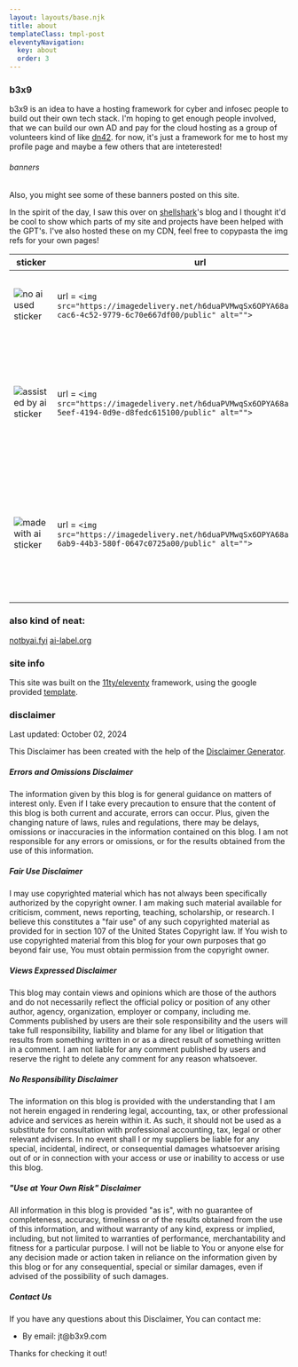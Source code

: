 ```yaml
---
layout: layouts/base.njk
title: about
templateClass: tmpl-post
eleventyNavigation:
  key: about
  order: 3
---
```


### b3x9
b3x9 is an idea to have a hosting framework for cyber and infosec people to build out their own tech stack. I'm hoping to get enough people involved, that we can build our own AD and pay for the cloud hosting as a group of volunteers kind of like [dn42](https://dn42.us/). for now, it's just a framework for me to host my profile page and maybe a few others that are inteterested! 


###### banners
Also, you might see some of these banners posted on this site.

In the spirit of the day, I saw this over on [shellshark](https://shellsharks.com/)'s blog and I thought it'd be cool to show which parts of my site and projects have been helped with the GPT's. I've also hosted these on my CDN, feel free to copypasta the img refs for your own pages!

| sticker | url |level of use |
|------|------|------|
|![no ai used sticker](https://imagedelivery.net/h6duaPVMwqSx6OPYA68aOw/45aa7ce1-cac6-4c52-9779-6c70e667df00/public) | url = ```<img src="https://imagedelivery.net/h6duaPVMwqSx6OPYA68aOw/45aa7ce1-cac6-4c52-9779-6c70e667df00/public" alt="">``` | posts that have this mean that I've not even asked a GPT for help |
|![assisted by ai sticker](https://imagedelivery.net/h6duaPVMwqSx6OPYA68aOw/41937417-5eef-4194-0d9e-d8fedc615100/public) | url = ```<img src="https://imagedelivery.net/h6duaPVMwqSx6OPYA68aOw/41937417-5eef-4194-0d9e-d8fedc615100/public" alt="">``` | items with this label mean that I've definitely used AI assistance, in development and planning phases |
|![made with ai sticker](https://imagedelivery.net/h6duaPVMwqSx6OPYA68aOw/5334d2f4-6ab9-44b3-580f-0647c0725a00/public) | url = ```<img src="https://imagedelivery.net/h6duaPVMwqSx6OPYA68aOw/5334d2f4-6ab9-44b3-580f-0647c0725a00/public" alt="">``` | items with this mean that I provided the project inception and deployment, all development steps were generated |


### also kind of neat: 
[notbyai.fyi](https://notbyai.fyi/#who-can-use-not-by-ai-badge)
[ai-label.org](https://ai-label.org/)

### site info
This site was built on the [11ty/eleventy](https://www.11ty.dev/) framework, using the google provided [template](https://github.com/google/eleventy-high-performance-blog).

### disclaimer

Last updated: October 02, 2024

 This Disclaimer has been created with the help of the <a href=“https://www.termsfeed.com/disclaimer-generator/“ target=“_blank”>Disclaimer Generator</a>.</p>

##### Errors and Omissions Disclaimer
The information given by this blog is for general guidance on matters of interest only. Even if I take every precaution to ensure that the content of this blog is both current and accurate, errors can occur. Plus, given the changing nature of laws, rules and regulations, there may be delays, omissions or inaccuracies in the information contained on this blog.
I am not responsible for any errors or omissions, or for the results obtained from the use of this information.

##### Fair Use Disclaimer 
I may use copyrighted material which has not always been specifically authorized by the copyright owner. I am making such material available for criticism, comment, news reporting, teaching, scholarship, or research.
I believe this constitutes a &quot;fair use&quot; of any such copyrighted material as provided for in section 107 of the United States Copyright law.
If You wish to use copyrighted material from this blog for your own purposes that go beyond fair use, You must obtain permission from the copyright owner.

##### Views Expressed Disclaimer 
This blog may contain views and opinions which are those of the authors and do not necessarily reflect the official policy or position of any other author, agency, organization, employer or company, including me.
Comments published by users are their sole responsibility and the users will take full responsibility, liability and blame for any libel or litigation that results from something written in or as a direct result of something written in a comment. I am not liable for any comment published by users and reserve the right to delete any comment for any reason whatsoever.

##### No Responsibility Disclaimer
The information on this blog is provided with the understanding that I am not herein engaged in rendering legal, accounting, tax, or other professional advice and services as herein within it. As such, it should not be used as a substitute for consultation with professional accounting, tax, legal or other relevant advisers.
In no event shall I or my suppliers be liable for any special, incidental, indirect, or consequential damages whatsoever arising out of or in connection with your access or use or inability to access or use this blog.

##### &quot;Use at Your Own Risk&quot; Disclaimer
All information in this blog is provided &quot;as is&quot;, with no guarantee of completeness, accuracy, timeliness or of the results obtained from the use of this information, and without warranty of any kind, express or implied, including, but not limited to warranties of performance, merchantability and fitness for a particular purpose.
I will not be liable to You or anyone else for any decision made or action taken in reliance on the information given by this blog or for any consequential, special or similar damages, even if advised of the possibility of such damages.

##### Contact Us
<p>If you have any questions about this Disclaimer, You can contact me:</p>
<ul>
<li>By email: jt@b3x9.com</li>
</ul>

Thanks for checking it out! 